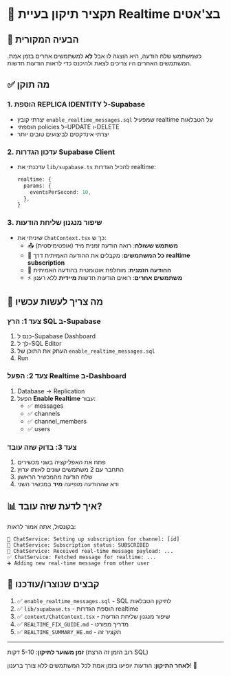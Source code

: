 # 📝 תקציר תיקון בעיית Realtime בצ'אטים

## 🔴 הבעיה המקורית
כשמשתמש שלח הודעה, היא הוצגה לו אבל **לא** למשתמשים אחרים בזמן אמת. 
המשתמשים האחרים היו צריכים לצאת ולהיכנס כדי לראות הודעות חדשות.

## ✅ מה תוקן

### 1. **הוספת REPLICA IDENTITY ל-Supabase**
- יצרתי קובץ `enable_realtime_messages.sql` שמפעיל realtime על הטבלאות
- הוספתי policies ל-UPDATE ו-DELETE
- יצרתי אינדקסים לביצועים טובים יותר

### 2. **עדכון הגדרות Supabase Client**
- עדכנתי את `lib/supabase.ts` להכיל הגדרות realtime:
  ```typescript
  realtime: {
    params: {
      eventsPerSecond: 10,
    },
  }
  ```

### 3. **שיפור מנגנון שליחת הודעות**
- שיניתי את `ChatContext.tsx` כך ש:
  - 📤 **משתמש ששולח**: רואה הודעה זמנית מיד (אופטימיסטית)
  - 📨 **כל המשתמשים**: מקבלים את ההודעה האמיתית דרך **realtime subscription**
  - 🔄 **ההודעה הזמנית**: מוחלפת אוטומטית בהודעה האמיתית
  - ⚡ **משתמשים אחרים**: רואים הודעות חדשות **מיידית** ללא רענון

## 🚀 מה צריך לעשות עכשיו

### צעד 1: הרץ SQL ב-Supabase
1. כנס ל-Supabase Dashboard
2. לך ל-SQL Editor
3. העתק את התוכן של `enable_realtime_messages.sql`
4. Run

### צעד 2: הפעל Realtime ב-Dashboard
1. Database → Replication
2. הפעל **Enable Realtime** עבור:
   - ✅ messages
   - ✅ channels
   - ✅ channel_members
   - ✅ users

### צעד 3: בדוק שזה עובד
1. פתח את האפליקציה בשני מכשירים
2. התחבר עם 2 משתמשים שונים לאותו ערוץ
3. שלח הודעה מהמכשיר הראשון
4. ודא שההודעה מופיעה **מיד** במכשיר השני

## 📊 איך לדעת שזה עובד?

בקונסול, אתה אמור לראות:
```
🔔 ChatService: Setting up subscription for channel: [id]
🔔 ChatService: Subscription status: SUBSCRIBED
📨 ChatService: Received real-time message payload: ...
✅ ChatService: Fetched message for realtime: ...
➕ Adding new real-time message from other user
```

## 📁 קבצים שנוצרו/עודכנו

1. ✅ `enable_realtime_messages.sql` - SQL לתיקון הטבלאות
2. ✅ `lib/supabase.ts` - הוספת הגדרות realtime
3. ✅ `context/ChatContext.tsx` - שיפור מנגנון שליחת הודעות
4. ✅ `REALTIME_FIX_GUIDE.md` - מדריך מפורט
5. ✅ `REALTIME_SUMMARY_HE.md` - תקציר זה

---

**זמן משוער לתיקון**: 5-10 דקות (רוב הזמן זה הרצת SQL)

**לאחר התיקון**: הודעות יופיעו בזמן אמת לכל המשתמשים ללא צורך ברענון! 🎉

